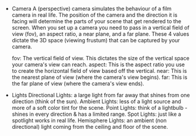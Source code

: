 - Camera
  A (perspective) camera simulates the behaviour of a film camera in real life. The position of the camera and the direction it is facing will determine the parts of your scene that get rendered to the screen. When you set up a camera you need to pass in a vertical field of view (fov), an aspect ratio, a near plane, and a far plane. These 4 values dictate the 3D space (viewing frustum) that can be captured by your camera.

  fov: The vertical field of view. This dictates the size of the vertical space your camera's view can reach.
  aspect: This is the aspect ratio you use to create the horizontal field of view based off the vertical.
  near: This is the nearest plane of view (where the camera's view begins).
  far: This is the far plane of view (where the camera's view ends).

- Lights
  Directional Lights: a large light from far away that shines from one direction (think of the sun).
  Ambient Lights: less of a light source and more of a soft color tint for the scene.
  Point Lights: think of a lightbulb - shines in every direction & has a limited range.
  Spot Lights: just like a spotlight works in real life.
  Hemisphere Lights: an ambient (non directional) light coming from the ceiling and floor of the scene.

